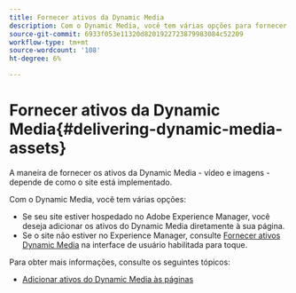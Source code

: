 ```yaml
---
title: Fornecer ativos da Dynamic Media
description: Com o Dynamic Media, você tem várias opções para fornecer seus ativos do Dynamic Media - vídeo e imagens - ao seu site.
source-git-commit: 6933f053e11320d8201922723879983084c52209
workflow-type: tm+mt
source-wordcount: '108'
ht-degree: 6%

---
```



# Fornecer ativos da Dynamic Media{#delivering-dynamic-media-assets}

A maneira de fornecer os ativos da Dynamic Media - vídeo e imagens - depende de como o site está implementado.

Com o Dynamic Media, você tem várias opções:

* Se seu site estiver hospedado no Adobe Experience Manager, você deseja adicionar os ativos do Dynamic Media diretamente à sua página.
* Se o site não estiver no Experience Manager, consulte [Fornecer ativos Dynamic Media](/help/assets/dynamic-media/delivering-dynamic-media-assets.md) na interface de usuário habilitada para toque.

Para obter mais informações, consulte os seguintes tópicos:

* [Adicionar ativos do Dynamic Media às páginas](/help/assets/dynamic-media/adding-dynamic-media-assets-to-pages.md)

